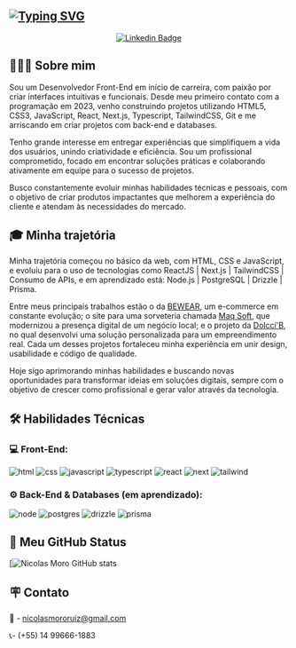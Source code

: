 ## [![Typing SVG](https://readme-typing-svg.demolab.com?font=Poppins&size=30&duration=3500&pause=500&color=A9FEB7&width=435&lines=%F0%9F%91%8B+Ol%C3%A1%2C+sou+o+Nicolas+Moro!;Desenvolvedor+Front-End;Engenheiro+de+Software)](https://git.io/typing-svg)
<div align="center">
  
  [![Linkedin Badge](https://img.shields.io/badge/-LinkedIn-blue?style=flat-square&logo=Linkedin&logoColor=white&link=https://www.linkedin.com/in/fagnerpsantos/)](https://www.linkedin.com/in/fagnerpsantos/)
  
</div>

## 👨🏻‍💻 Sobre mim

Sou um Desenvolvedor Front-End em início de carreira, com paixão por criar interfaces intuitivas e funcionais. Desde meu primeiro contato com a programação em 2023, venho construindo projetos utilizando HTML5, CSS3, JavaScript, React, Next.js, Typescript, TailwindCSS, Git e me arriscando em criar projetos com back-end e databases.

Tenho grande interesse em entregar experiências que simplifiquem a vida dos usuários, unindo criatividade e eficiência. Sou um profissional comprometido, focado em encontrar soluções práticas e colaborando ativamente em equipe para o sucesso de projetos.

Busco constantemente evoluir minhas habilidades técnicas e pessoais, com o objetivo de criar produtos impactantes que melhorem a experiência do cliente e atendam às necessidades do mercado.

## 🎓 Minha trajetória

Minha trajetória começou no básico da web, com HTML, CSS e JavaScript, e evoluiu para o uso de tecnologias como ReactJS | Next.js | TailwindCSS | Consumo de APIs, e em aprendizado está: Node.js | PostgreSQL | Drizzle | Prisma.

Entre meus principais trabalhos estão o da <a href="https://github.com/nickzmoro/bewear">BEWEAR</a>, um e-commerce em constante evolução; o site para uma sorveteria chamada <a href="https://github.com/nickzmoro/maq-soft">Maq Soft</a>, que modernizou a presença digital de um negócio local; e o projeto da <a href="https://github.com/nickzmoro/dolcci-b">Dolcci'B</a>, no qual desenvolvi uma solução personalizada para um empreendimento real. Cada um desses projetos fortaleceu minha experiência em unir design, usabilidade e código de qualidade.

Hoje sigo aprimorando minhas habilidades e buscando novas oportunidades para transformar ideias em soluções digitais, sempre com o objetivo de crescer como profissional e gerar valor através da tecnologia.

## 🛠️ Habilidades Técnicas

### 💻 Front-End:
![html](https://img.shields.io/badge/HTML5-E34F26.svg?style=for-the-badge&logo=HTML5&logoColor=white)
![css](https://img.shields.io/badge/CSS-663399.svg?style=for-the-badge&logo=CSS&logoColor=white)
![javascript](https://img.shields.io/badge/JavaScript-F7DF1E.svg?style=for-the-badge&logo=JavaScript&logoColor=black)
![typescript](https://img.shields.io/badge/TypeScript-3178C6.svg?style=for-the-badge&logo=TypeScript&logoColor=white)
![react](https://img.shields.io/badge/React-61DAFB.svg?style=for-the-badge&logo=React&logoColor=black)
![next](https://img.shields.io/badge/Next.js-000000.svg?style=for-the-badge&logo=nextdotjs&logoColor=white)
![tailwind](https://img.shields.io/badge/Tailwind%20CSS-06B6D4.svg?style=for-the-badge&logo=Tailwind-CSS&logoColor=white)

### ⚙️ Back-End & Databases (em aprendizado):
![node](https://img.shields.io/badge/Node.js-5FA04E.svg?style=for-the-badge&logo=nodedotjs&logoColor=white)
![postgres](https://img.shields.io/badge/PostgreSQL-4169E1.svg?style=for-the-badge&logo=PostgreSQL&logoColor=white)
![drizzle](https://img.shields.io/badge/Drizzle-C5F74F.svg?style=for-the-badge&logo=Drizzle&logoColor=black)
![prisma](https://img.shields.io/badge/Prisma-2D3748.svg?style=for-the-badge&logo=Prisma&logoColor=white)

## 🚀 Meu GitHub Status
[![Nicolas Moro GitHub stats](https://github-readme-stats.vercel.app/api?username=nickzmoro&show_icons=true&theme=dark)

## 🪧 Contato
:e-mail: - nicolasmororuiz@gmail.com

:telephone_receiver:- (+55) 14 99666-1883
